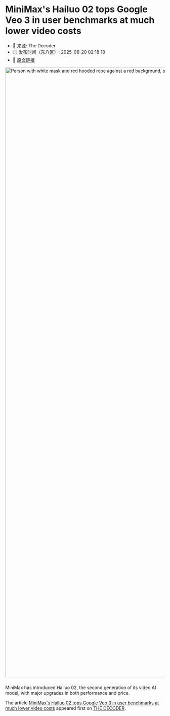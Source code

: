 # MiniMax's Hailuo 02 tops Google Veo 3 in user benchmarks at much lower video costs
- 📅 来源: The Decoder
- 🕒 发布时间（东八区）: 2025-06-20 02:18:18
- 🔗 [原文链接](https://the-decoder.com/minimaxs-hailuo-02-tops-google-veo-3-in-user-benchmarks-at-much-lower-video-costs/)

<p><img alt="Person with white mask and red hooded robe against a red background, supplemented by Minimax logo and text &quot;Hailuo 02&quot;." class="attachment-full size-full wp-post-image" height="1080" src="https://the-decoder.com/wp-content/uploads/2025/06/MiniMax-Hailuo-02-Teaser.jpg" style="height: auto; margin-bottom: 10px;" width="1920" /></p>
<p>        MiniMax has introduced Hailuo 02, the second generation of its video AI model, with major upgrades in both performance and price.</p>
<p>The article <a href="https://the-decoder.com/minimaxs-hailuo-02-tops-google-veo-3-in-user-benchmarks-at-much-lower-video-costs/">MiniMax&#039;s Hailuo 02 tops Google Veo 3 in user benchmarks at much lower video costs</a> appeared first on <a href="https://the-decoder.com">THE DECODER</a>.</p>
